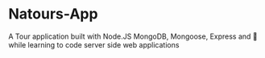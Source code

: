 # Natours-App
A Tour application built with Node.JS MongoDB, Mongoose, Express and 💖 while learning to code server side web applications

